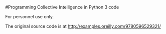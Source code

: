 #Programming Collective Intelligence in Python 3 code

For personnel use only.

The original source code is at http://examples.oreilly.com/9780596529321/